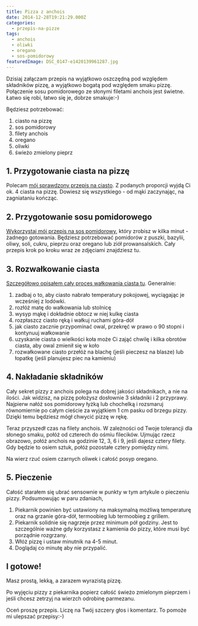 ```yaml
---
title: Pizza z anchois
date: 2014-12-28T19:21:29.000Z
categories: 
  - przepis-na-pizze
tags: 
  - anchois
  - oliwki
  - oregano
  - sos-pomidorowy
featuredImage: DSC_0147-e1420139961287.jpg
---
```


Dzisiaj załączam przepis na wyjątkowo oszczędną pod względem składników pizzę, a wyjątkowo bogatą pod względem smaku pizzę. Połączenie sosu pomidorowego ze słonymi filetami anchois jest świetne. Łatwo się robi, łatwo się je, dobrze smakuje:-)

Będziesz potrzebować:

1. ciasto na pizzę
2. sos pomidorowy
3. filety anchois
4. oregano
5. oliwki
6. świeżo zmielony pieprz

## 1\. Przygotowanie ciasta na pizzę

Polecam <a title="Przepis na ciasto na pizzę" href="/przepis-na-ciasto-na-pizze/">mój sprawdzony przepis na ciasto</a>. Z podanych proporcji wyjdą Ci ok. 4 ciasta na pizzę. Dowiesz się wszystkiego - od mąki zaczynając, na zagniataniu kończąc.

## 2\. Przygotowanie sosu pomidorowego

<a title="Sos pomidorowy" href="/sos-pomidorowy/">Wykorzystaj mój przepis na sos pomidorowy</a>, który zrobisz w kilka minut - żadnego gotowania. Będziesz potrzebować pomidorów z puszki, bazylii, oliwy, soli, cukru, pieprzu oraz oregano lub ziół prowansalskich. Cały przepis krok po kroku wraz ze zdjęciami znajdziesz tu.

## 3\. Rozwałkowanie ciasta

<a title="Jak wałkować ciasto do pizzy?" href="/jak-walkowac-ciasto-pizzy/">Szczegółowo opisałem cały proces wałkowania ciasta tu</a>. Generalnie:

1. zadbaj o to, aby ciasto nabrało temperatury pokojowej, wyciągając je wcześniej z lodówki.
2. rozłóż matę do wałkowania lub stolnicę
3. wysyp mąkę i dokładnie obtocz w niej kulkę ciasta
4. rozpłaszcz ciasto ręką i wałkuj ruchami góra-dół
5. jak ciasto zacznie przypominać owal, przekręć w prawo o 90 stopni i kontynuuj wałkowanie
6. uzyskanie ciasta o wielkości koła może Ci zająć chwilę i kilka obrotów ciasta, aby owal zmienił się w koło
7. rozwałkowane ciasto przełóż na blachę (jeśli pieczesz na blasze) lub łopatkę (jeśli planujesz piec na kamieniu)

## 4\. Nakładanie składników

Cały sekret pizzy z anchois polega na dobrej jakości składnikach, a nie na ilości. Jak widzisz, na pizzę położysz dosłownie 3 składniki i 2 przyprawy. Najpierw nałóż sos pomidorowy łyżką lub chochelką i rozsmaruj równomiernie po całym cieście za wyjątkiem 1 cm pasku od brzegu pizzy. Dzięki temu będziesz mógł chwycić pizzę w rękę.

Teraz przyszedł czas na filety anchois. W zależności od Twoje tolerancji dla słonego smaku, połóż od czterech do ośmiu filecików. Ujmując rzecz obrazowo, połóż anchois na godzinie 12, 3, 6 i 9, jeśli dajesz cztery filety. Gdy będzie to osiem sztuk, połóż pozostałe cztery pomiędzy nimi.

Na wierz rzuć osiem czarnych oliwek i całość posyp oregano.

## 5\. Pieczenie

Całość starałem się ubrać sensownie w punkty w tym artykule o pieczeniu pizzy. Podsumowując w paru zdaniach,

1. Piekarnik powinien być ustawiony na maksymalną możliwą temperaturę oraz na grzanie góra-dół, termoobieg lub termoobieg z grillem.
2. Piekarnik solidnie się nagrzeje przez minimum pół godziny. Jest to szczególnie ważne gdy korzystasz z kamienia do pizzy, które musi być porządnie rozgrzany.
3. Włóż pizzę i ustaw minutnik na 4-5 minut.
4. Doglądaj co minutę aby nie przypalić.

## I gotowe!

Masz prostą, lekką, a zarazem wyrazistą pizzę.

Po wyjęciu pizzy z piekarnika popierz całość świeżo zmielonym pieprzem i jeśli chcesz zetrzyj na wierzch odrobinę parmezanu.

Oceń proszę przepis. Liczę na Twój szczery głos i komentarz. To pomoże mi ulepszać przepisy:-)
